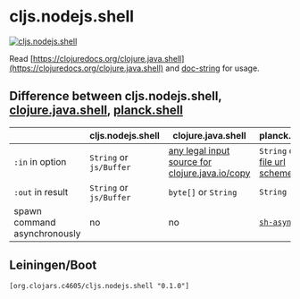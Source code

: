 # cljs.nodejs.shell

[![cljs.nodejs.shell](https://img.shields.io/clojars/v/org.clojars.c4605/cljs.nodejs.shell.svg)](https://clojars.org/org.clojars.c4605/cljs.nodejs.shell)

Read [https://clojuredocs.org/clojure.java.shell](https://clojuredocs.org/clojure.java.shell) and [doc-string](https://github.com/bolasblack/cljs.nodejs.shell/blob/master/src/cljs/nodejs/shell.cljs#L13) for usage.

## Difference between cljs.nodejs.shell, [clojure.java.shell](https://clojuredocs.org/clojure.java.shell), [planck.shell](http://planck-repl.org/planck-namespaces.html)

&nbsp;|cljs.nodejs.shell | clojure.java.shell | planck.shell
-----|-----|-----|-----
`:in` in option | `String` or `js/Buffer` | [any legal input source for clojure.java.io/copy](https://github.com/clojure/clojure/blob/fe0cfc71e6ec7b546066188c555b01dae0e368e8/src/clj/clojure/java/shell.clj#L84) | `String` or [file url scheme](https://github.com/mfikes/planck/blob/f16c065ca09e24c9d73191805c402985137e83a9/planck-cljs/src/planck/shell.cljs#L57)
`:out` in result | `String` or `js/Buffer` | `byte[]` or `String` | `String`
spawn command asynchronously | no | no | [`sh-async`](https://github.com/mfikes/planck/blob/f16c065ca09e24c9d73191805c402985137e83a9/planck-cljs/src/planck/shell.cljs#L80)

## Leiningen/Boot

```
[org.clojars.c4605/cljs.nodejs.shell "0.1.0"]
```
